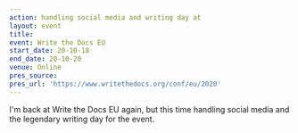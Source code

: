 ```yaml
---
action: handling social media and writing day at
layout: event
title:
event: Write the Docs EU
start_date: 20-10-18
end_date: 20-10-20
venue: Online
pres_source:
pres_url: 'https://www.writethedocs.org/conf/eu/2020'
---
```


I'm back at Write the Docs EU again, but this time handling social media and the legendary writing day for the event.

